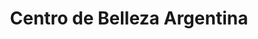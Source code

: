 ---
title: "Centro de Belleza Argentina"
url: /cartago/centro-de-belleza-argentina/
shop: cosméticos
---